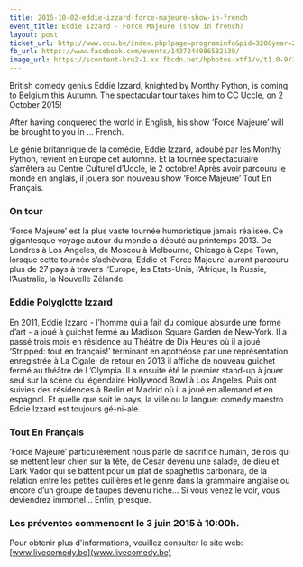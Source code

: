 ```yaml
---
title: 2015-10-02-eddie-izzard-force-majeure-show-in-french
event_title: Eddie Izzard - Force Majeure (show in french)
layout: post
ticket_url: http://www.ccu.be/index.php?page=programinfo&pid=320&year=2015&month=10
fb_url: https://www.facebook.com/events/1437244986582139/
image_url: https://scontent-bru2-1.xx.fbcdn.net/hphotos-xtf1/v/t1.0-9/11391320_922543937808666_4544987137615757097_n.jpg?oh=6b434842da9444a973b62a9b8b4ab251&oe=562FDB84
---
```


British comedy genius Eddie Izzard, knighted by Monthy Python, is coming to Belgium this Autumn. The spectacular tour takes him to CC Uccle, on 2 October 2015! 

After having conquered the world in English, his show ‘Force Majeure’ will be brought to you in … French.

Le génie britannique de la comédie, Eddie Izzard, adoubé par les Monthy Python, revient en Europe cet automne. Et la tournée spectaculaire s’arrêtera au Centre Culturel d’Uccle, le 2 octobre! Après avoir parcouru le monde en anglais, il jouera son nouveau show ‘Force Majeure’ Tout En Français.

### On tour
‘Force Majeure’ est la plus vaste tournée humoristique jamais réalisée. Ce gigantesque voyage autour du monde a débuté au printemps 2013. De Londres à Los Angeles, de Moscou à Melbourne, Chicago à Cape Town, lorsque cette tournée s’achèvera, Eddie et ‘Force Majeure’ auront parcouru plus de 27 pays à travers l’Europe, les Etats-Unis, l’Afrique, la Russie, l’Australie, la Nouvelle Zélande.

### Eddie Polyglotte Izzard
En 2011, Eddie Izzard - l’homme qui a fait du comique absurde une forme d’art - a joué à guichet fermé au Madison Square Garden de New-York. Il a passé trois mois en résidence au Théâtre de Dix Heures où il a joué ‘Stripped: tout en français!’ terminant en apothéose par une représentation enregistrée à La Cigale; de retour en 2013 il affiche de nouveau guichet fermé au théâtre de L’Olympia. Il a ensuite été le premier stand-up à jouer seul sur la scène du légendaire Hollywood Bowl à Los Angeles. Puis ont suivies des résidences à Berlin et Madrid où il a joué en allemand et en espagnol. Et quelle que soit le pays, la ville ou la langue: comedy maestro Eddie Izzard est toujours gé-ni-ale. 

### Tout En Français
‘Force Majeure’ particulièrement nous parle de sacrifice humain, de rois qui se mettent leur chien sur la tête, de César devenu une salade, de dieu et Dark Vador qui se battent pour un plat de spaghettis carbonara, de la relation entre les petites cuillères et le genre dans la grammaire anglaise ou encore d’un groupe de taupes devenu riche… Si vous venez le voir, vous deviendrez immortel… Enfin, presque.

### Les préventes commencent le 3 juin 2015 à 10:00h.
Pour obtenir plus d'informations, veuillez consulter le site web: [www.livecomedy.be](www.livecomedy.be)